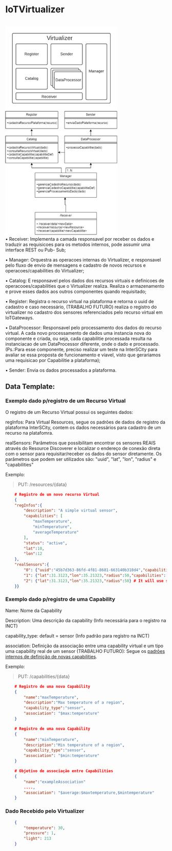 # IoTVirtualizer

<br>
<img src="Virtualizer.png" width="350">
<br>
<img src="virtualizer_classes.jpg" width="350">
<br>
• Receiver: Implementa a camada responsavel por receber os dados e traduzir as
requisicoes para os metodos internos, pode assumir uma interface REST ou Pub-
Sub;

• Manager: Orquestra as operacoes internas do Virtualizer, e responsavel pelo
fluxo de envio de mensagens e cadastro de novos recursos e operacoes/capabilities
do Virtualizer;

• Catalog: E responsavel pelos dados dos recursos virtuais e definicoes de
operacooes/capabilities que o Virtualizer realiza. Realiza o armazenamento e prove
esses dados aos outros componentes quando requisitado;

• Register: Registra o recurso virtual na plataforma e retorna o uuid de cadastro e caso necessário, (TRABALHO FUTURO) realiza o registro do virtualizer no cadastro dos sensores referenciados pelo recurso virtual em IoTGateways.

• DataProcessor: Responsavel pelo processamento dos dados do recurso virtual. A
cada novo processamento de dados uma instancia nova do componente e criada,
ou seja, cada capabilitie processada resulta na instanciacao de um DataProcessor
diferente, onde o dado e processado. (Ps.:Para esse componente, preciso realizar
um teste na InterSCity para avaliar se essa proposta de funcionamento e viavel,
visto que gerariamos uma requisicao por Capabilitie a plataforma);

• Sender: Envia os dados processados a plataforma.

## Data Template: 

### Exemplo dado p/registro de um Recurso Virtual

O registro de um Recurso Virtual possui os seguintes dados:

regInfos: Para Virtual Resources, segue os padrões de dados de registro da plataforma InterSCity, contem os dados necessários para cadastro de um recurso na platafomra.

realSensors: Parâmetros que possibilitam encontrar os sensores REAIS através do Resource Discoverer e localizar o endereço de conexão direta com o sensor para requisitar/receber os dados do sensor diretamente. Os parâmetros que podem ser utilizados são: "uuid", "lat", "lon", "radius" e "capabilities"

Exemplo:

>PUT: /resources/{data}

```json
	# Registro de um novo recurso Virtual
	{
	"regInfos":{
		"description": "A simple virtual sensor",
		"capabilities": [
			"maxTemperature",
			"minTemperature",
			"averageTemperature"
		],
		"status": "active",
		"lat":10,
		"lon":12
	},
	"realSensors":{
		"0": {"uuid":"45b7d363-86fd-4f81-8681-663140b318d4","capabilities":["temperature"]}, # A unic sensor
		"1": {"lat":31.3123,"lon":35.21323,"radius":50,"capabilities":["temperature","pressure"]}, # Will use sensors in a given location with a certain capability
		"2": {"lat":31.3123,"lon":35.21323,"radius":50} # It will use sensors in a certain location, but note that it will not filter only the sensors that have the capability that will be used by the resource
	}}
```
### Exemplo dado p/registro de uma Capability

Name: Nome da Capability

Description: Uma descrição da capability (Info necessária para o registro na INCT)

capability_type: default = sensor (Info padrão para registro na INCT)

association: Definição da associação entre uma capability virtual e um tipo uma capability real de um sensor (TRABALHO FUTURO): Segue os [padrões internos de definição de novas capabilities](defCapability.md).

Exemplo:

>PUT: /capabilities/{data}

```json
	# Registro de uma nova Capability
	{
		"name":"maxTemperature",
		"description":"Max temperature of a region",
		"capability_type":"sensor",
		"association": "$max:temperature" 
	}                                           
```
```json
	# Registro de uma nova Capability
	{
		"name":"minTemperature",
		"description":"Min temperature of a region",
		"capability_type":"sensor",
		"association": "$min:temperature" 
	}                                           
```
```json
	# Objetivo de associação entre Capabilities
	{
		"name":"exampleAssociation"
		....,
		"association": "$average:$maxtemperature,$mintemperature" 
	}                                           
```

### Dado Recebido pelo Virtualizer
```json
	{
		"temperature": 30,
		"pressure": 1,
		"light": 213
	}
```